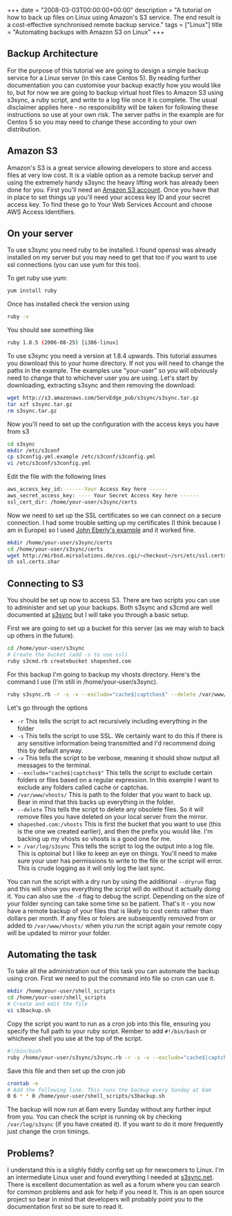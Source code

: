 +++
date = "2008-03-03T00:00:00+00:00"
description = "A tutorial on how to back up files on Linux using Amazon's S3 service. The end result is a cost-effective synchronised remote backup service."
tags = ["Linux"]
title = "Automating backups with Amazon S3 on Linux"
+++

## Backup Architecture

For the purpose of this tutorial we are going to design a simple backup service
for a Linux server (in this case Centos 5). By reading further documentation you
can customise your backup exactly how you would like to, but for now we are
going to backup virtual host files to Amazon S3 using s3sync, a ruby script, and
write to a log file once it is complete. The usual disclaimer applies here - no
responsibility will be taken for following these instructions so use at your own
risk. The server paths in the example are for Centos 5 so you may need to change
these according to your own distribution.

## Amazon S3

Amazon's S3 is a great service allowing developers to store and access files at
very low cost. It is a viable option as a remote backup server and using the
extremely handy s3sync the heavy lifting work has already been done for you.
First you'll need an <a href="http://aws.amazon.com/s3">Amazon S3 account</a>.
Once you have that in place to set things up you'll need your access key ID and
your secret access key. To find these go to Your Web Services Account and choose
AWS Access Identifiers.

## On your server

To use s3sync you need ruby to be installed. I found openssl was already
installed on my server but you may need to get that too if you want to use ssl
connections (you can use yum for this too).

To get ruby use yum:

```sh
yum install ruby
```

Once has installed check the version using

```sh
ruby -v
```

You should see something like

```sh
ruby 1.8.5 (2006-08-25) [i386-linux]
```

To use s3sync you need a version at 1.8.4 upwards. This tutorial assumes you
download this to your home directory. If not you will need to change the paths
in the example. The examples use "your-user" so you will obviously need to
change that to whichever user you are using. Let's start by downloading,
extracting s3sync and then removing the download:

```sh
wget http://s3.amazonaws.com/ServEdge_pub/s3sync/s3sync.tar.gz
tar xzf s3sync.tar.gz
rm s3sync.tar.gz
```

Now you'll need to set up the configuration with the access keys you have from
s3

```sh
cd s3sync
mkdir /etc/s3conf
cp s3config.yml.example /etc/s3conf/s3config.yml
vi /etc/s3conf/s3config.yml
```

Edit the file with the following lines

```sh
aws_access_key_id: ------Your Access Key here ------
aws_secret_access_key: ---- Your Secret Access Key here ------
ssl_cert_dir: /home/your-user/s3sync/certs
```

Now we need to set up the SSL certificates so we can connect on a secure
connection. I had some trouble setting up my certificates (I think because I am
in Europe) so I used
<a href="http://blog.eberly.org/2006/10/09/how-automate-your-backup-to-amazon-s3-using-s3sync/">John
Eberly's example</a> and it worked fine.

```sh
mkdir /home/your-user/s3sync/certs
cd /home/your-user/s3sync/certs
wget http://mirbsd.mirsolutions.de/cvs.cgi/~checkout~/src/etc/ssl.certs.shar
sh ssl.certs.shar
```

## Connecting to S3

You should be set up now to access S3. There are two scripts you can use to
administer and set up your backups. Both s3sync and s3cmd are well documented at
<a href="http://s3sync.net/wiki">s3sync</a> but I will take you through a basic
setup.

First we are going to set up a bucket for this server (as we may wish to back up
others in the future).

```sh
cd /home/your-user/s3sync
# Create the bucket (add -s to use ssl)
ruby s3cmd.rb createbucket shapeshed.com
```

For this backup I'm going to backup my vhosts directory. Here's the command I
use (I'm still in /home/your-user/s3sync).

```sh
ruby s3sync.rb -r -s -v --exclude="cache$|captchas$" --delete /var/www/vhosts/ shapeshed.com:/vhosts > /var/log/s3sync
```

Let's go through the options

- `-r` This tells the script to act recursively including everything in the
  folder
- `-s` This tells the script to use SSL. We certainly want to do this if there
  is any sensitive information being transmitted and I'd recommend doing this by
  default anyway.
- `-v` This tells the script to be verbose, meaning it should show output all
  messages to the terminal.
- `--exclude="cache$|captchas$"` This tells the script to exclude certain
  folders or files based on a regular expression. In this example I want to
  exclude any folders called cache or captchas.
- `/var/www/vhosts/` This is path to the folder that you want to back up. Bear
  in mind that this backs up everything in the folder.
- `--delete` This tells the script to delete any obsolete files. So it will
  remove files you have deleted on your local server from the mirror.
- `shapeshed.com:/vhosts` This is first the bucket that you want to use (this is
  the one we created earlier), and then the prefix you would like. I'm backing
  up my vhosts so vhosts is a good one for me.
- `> /var/log/s3sync` This tells the script to log the output into a log file.
  This is optoinal but I like to keep an eye on things. You'll need to make sure
  your user has permissions to write to the file or the script will error. This
  is crude logging as it will only log the last sync.

You can run the script with a dry run by using the additional `--dryrun` flag
and this will show you everything the script will do without it actually doing
it. You can also use the `-d` flag to debug the script. Depending on the size of
your folder syncing can take some time so be patient. That's it - you now have a
remote backup of your files that is likely to cost cents rather than dollars per
month. If any files or folers are subsequently removed from or added to
`/var/www/vhosts/` when you run the script again your remote copy will be
updated to mirror your folder.

## Automating the task

To take all the administration out of this task you can automate the backup
using cron. First we need to put the command into file so cron can use it.

```sh
mkdir /home/your-user/shell_scripts
cd /home/your-user/shell_scripts
# Create and edit the file
vi s3backup.sh
```

Copy the script you want to run as a cron job into this file, ensuring you
specify the full path to your ruby script. Rember to add `#!/bin/bash` or
whichever shell you use at the top of the script.

```sh
#!/bin/bash
ruby /home/your-user/s3sync/s3sync.rb -r -s -v --exclude="cache$|captchas$" --delete /var/www/vhosts/ shapeshed.com:/vhosts > /var/log/s3sync
```

Save this file and then set up the cron job

```sh
crontab -e
# Add the following line. This runs the backup every Sunday at 6am
0 6 * * 0 /home/your-user/shell_scripts/s3backup.sh
```

The backup will now run at 6am every Sunday without any further input from you.
You can check the script is running ok by checking `/var/log/s3sync` (if you
have created it). If you want to do it more frequently just change the cron
timings.

## Problems?

I understand this is a slighly fiddly config set up for newcomers to Linux. I'm
an intermediate Linux user and found everything I needed at
<a href="http://s3sync.net/wiki">s3sync.net</a>. There is excellent
documentation as well as a forum where you can search for common problems and
ask for help if you need it. This is an open source project so bear in mind that
developers will probably point you to the documentation first so be sure to read
it.
